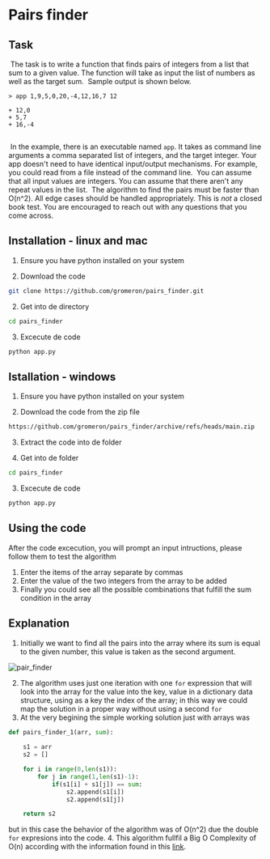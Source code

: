 # Pairs finder

## Task
​
The task is to write a function that finds pairs of integers from a list that sum to a given value. The function will take as input the list of numbers as well as the target sum.
​
Sample output is shown below.
```
> app 1,9,5,0,20,-4,12,16,7 12
​
+ 12,0
+ 5,7
+ 16,-4
​
```
​
In the example, there is an executable named `app`. It takes as command line arguments a comma separated list of integers, and the target integer. Your app doesn't need to have identical input/output mechanisms. For example, you could read from a file instead of the command line.
​
You can assume that all input values are integers. You can assume that there aren't any repeat values in the list.
​
The algorithm to find the pairs must be faster than O(n^2). All edge cases
should be handled appropriately. This is _not_ a closed book test. You are
encouraged to reach out with any questions that you come across.

## Installation - linux and mac
1. Ensure you have python installed on your system

2. Download the code

```bash
git clone https://github.com/gromeron/pairs_finder.git
```

2. Get into de directory

```bash
cd pairs_finder
```

3. Excecute de code

```bash
python app.py
```

## Istallation - windows
1. Ensure you have python installed on your system

2. Download the code from the zip file

```bash
https://github.com/gromeron/pairs_finder/archive/refs/heads/main.zip
```

3. Extract the code into de folder

4. Get into de folder

```bash
cd pairs_finder
```

3. Excecute de code

```bash
python app.py
```

## Using the code
After the code excecution, you will prompt an input intructions, please follow them to test the algorithm

1. Enter the items of the array separate by commas
2. Enter the value of the two integers from the array to be added
3. Finally you could see all the possible combinations that fulfill the sum condition in the array


## Explanation
1. Initially we want to find all the pairs into the array where its sum is equal to the given number, this value is taken as the second argument.

![pair_finder](https://user-images.githubusercontent.com/98790008/206528014-135bd961-d09c-4125-925d-396750de1328.png)

2. The algorithm uses just one iteration with one `for` expression that will look into the array for the value into the key, value in a dictionary data structure, using as a key the index of the array; in this way we could map the solution in a proper way without using a second `for`
3. At the very begining the simple working solution just with arrays was

```py
def pairs_finder_1(arr, sum):
    
    s1 = arr
    s2 = []

    for i in range(0,len(s1)):
        for j in range(1,len(s1)-1):
            if(s1[i] + s1[j]) == sum:
                s2.append(s1[i])
                s2.append(s1[j])

    return s2
```

but in this case the behavior of the algorithm was of O(n^2) due the double `for` expresions into the code.
4. This algorithm fullfil a Big O Complexity of O(n) according with the information found in this [link](https://www.bigocheatsheet.com/).
